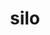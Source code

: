 ---
title: "silo"
layout: cache
categories: [package, develop]
meta: {"compilers": ["gcc@11.1.0", "gcc@11.4.0", "gcc@9.4.0"], "num_specs": 155, "num_specs_by_stack": {"data-vis-sdk": 83, "e4s": 14, "root": 155, "tutorial": 58}, "oss": ["ubuntu20.04", "ubuntu22.04"], "platforms": ["linux"], "stacks": ["data-vis-sdk", "e4s", "root", "tutorial"], "targets": ["x86_64_v3"], "versions": ["4.11.1"]}
spec_details: [{"compiler": "gcc@11.4.0", "hash": "2gqqxoz2eyxmr2nvqa5ivackmtkxe3ex", "os": "ubuntu22.04", "platform": "linux", "size": "-", "stacks": ["root", "tutorial"], "target": "x86_64_v3", "variants": ["build_system=autotools", "~fortran", "+fpzip", "+hdf5", "+hzip", "+mpi", "+pic", "+python", "+shared", "~silex"], "versions": ["4.11.1"]}, {"compiler": "gcc@11.1.0", "hash": "2i2c6e3ybx6favbhx6cjvkza5rflffd6", "os": "ubuntu20.04", "platform": "linux", "size": "-", "stacks": ["data-vis-sdk", "root"], "target": "x86_64_v3", "variants": ["build_system=autotools", "+fortran", "+fpzip", "+hdf5", "+hzip", "+mpi", "+pic", "+python", "+shared", "~silex"], "versions": ["4.11.1"]}, {"compiler": "gcc@11.1.0", "hash": "2psohviob6pvdxvrsebulxule2c24cdi", "os": "ubuntu20.04", "platform": "linux", "size": "-", "stacks": ["data-vis-sdk", "root"], "target": "x86_64_v3", "variants": ["build_system=autotools", "+fortran", "+fpzip", "+hdf5", "+hzip", "+mpi", "+pic", "+python", "+shared", "~silex"], "versions": ["4.11.1"]}, {"compiler": "gcc@11.1.0", "hash": "2sbn2yqqvq7wssiwgvlhtq7nzkv75mak", "os": "ubuntu20.04", "platform": "linux", "size": "-", "stacks": ["data-vis-sdk", "root"], "target": "x86_64_v3", "variants": ["build_system=autotools", "+fortran", "+fpzip", "+hdf5", "+hzip", "+mpi", "+pic", "+python", "+shared", "~silex"], "versions": ["4.11.1"]}, {"compiler": "gcc@11.4.0", "hash": "3a7f6pkqtjdvyzeya2iqzqiee6qgfgxe", "os": "ubuntu22.04", "platform": "linux", "size": "-", "stacks": ["root", "tutorial"], "target": "x86_64_v3", "variants": ["build_system=autotools", "~fortran", "+fpzip", "+hdf5", "+hzip", "+mpi", "+pic", "+python", "+shared", "~silex"], "versions": ["4.11.1"]}, {"compiler": "gcc@11.4.0", "hash": "3hv6rlf47ly5zopqmlvlbeesf53l74q3", "os": "ubuntu22.04", "platform": "linux", "size": "-", "stacks": ["root", "tutorial"], "target": "x86_64_v3", "variants": ["build_system=autotools", "~fortran", "+fpzip", "+hdf5", "+hzip", "+mpi", "+pic", "+python", "+shared", "~silex"], "versions": ["4.11.1"]}, {"compiler": "gcc@11.1.0", "hash": "3k37faoegwtdhah6jop23iqyaojjc6ay", "os": "ubuntu20.04", "platform": "linux", "size": "-", "stacks": ["data-vis-sdk", "root"], "target": "x86_64_v3", "variants": ["build_system=autotools", "+fortran", "+fpzip", "+hdf5", "+hzip", "+mpi", "+pic", "+python", "+shared", "~silex"], "versions": ["4.11.1"]}, {"compiler": "gcc@11.4.0", "hash": "3nrtqfa7iyhfewoj6gcfmwqtksfdofdn", "os": "ubuntu22.04", "platform": "linux", "size": "-", "stacks": ["root", "tutorial"], "target": "x86_64_v3", "variants": ["build_system=autotools", "~fortran", "+fpzip", "+hdf5", "+hzip", "+mpi", "+pic", "+python", "+shared", "~silex"], "versions": ["4.11.1"]}, {"compiler": "gcc@11.1.0", "hash": "3oepn53m26aonglahpy2i2wwe3nn2giy", "os": "ubuntu20.04", "platform": "linux", "size": "-", "stacks": ["data-vis-sdk", "root"], "target": "x86_64_v3", "variants": ["build_system=autotools", "+fortran", "+fpzip", "+hdf5", "+hzip", "+mpi", "+pic", "+python", "+shared", "~silex"], "versions": ["4.11.1"]}, {"compiler": "gcc@11.1.0", "hash": "3tgdubv7dvlbf7jjfrle6x5f3pvik4j5", "os": "ubuntu20.04", "platform": "linux", "size": "-", "stacks": ["data-vis-sdk", "root"], "target": "x86_64_v3", "variants": ["build_system=autotools", "+fortran", "+fpzip", "+hdf5", "+hzip", "+mpi", "+pic", "+python", "+shared", "~silex"], "versions": ["4.11.1"]}, {"compiler": "gcc@11.1.0", "hash": "3w4ue6hjh4jtx2cxi5ihkwzkk2gcl6da", "os": "ubuntu20.04", "platform": "linux", "size": "-", "stacks": ["data-vis-sdk", "root"], "target": "x86_64_v3", "variants": ["build_system=autotools", "+fortran", "+fpzip", "+hdf5", "+hzip", "+mpi", "+pic", "+python", "+shared", "~silex"], "versions": ["4.11.1"]}, {"compiler": "gcc@11.4.0", "hash": "4jfs7grvkpufjlaiktreocobg5ekj7yh", "os": "ubuntu22.04", "platform": "linux", "size": "-", "stacks": ["root", "tutorial"], "target": "x86_64_v3", "variants": ["build_system=autotools", "~fortran", "+fpzip", "+hdf5", "+hzip", "+mpi", "+pic", "+python", "+shared", "~silex"], "versions": ["4.11.1"]}, {"compiler": "gcc@11.4.0", "hash": "4lhsmgbwnauiwacceglqxbigtcem73ze", "os": "ubuntu22.04", "platform": "linux", "size": "-", "stacks": ["root", "tutorial"], "target": "x86_64_v3", "variants": ["build_system=autotools", "~fortran", "+fpzip", "+hdf5", "+hzip", "+mpi", "+pic", "+python", "+shared", "~silex"], "versions": ["4.11.1"]}, {"compiler": "gcc@11.4.0", "hash": "4uy5r7nyyx2qr3ewqeauepr6dpnlbcjl", "os": "ubuntu22.04", "platform": "linux", "size": "-", "stacks": ["root", "tutorial"], "target": "x86_64_v3", "variants": ["build_system=autotools", "~fortran", "+fpzip", "+hdf5", "+hzip", "+mpi", "+pic", "+python", "+shared", "~silex"], "versions": ["4.11.1"]}, {"compiler": "gcc@11.1.0", "hash": "4wuqqzkrjattevkrgppubsaqqygcsqyd", "os": "ubuntu20.04", "platform": "linux", "size": "-", "stacks": ["data-vis-sdk", "root"], "target": "x86_64_v3", "variants": ["build_system=autotools", "+fortran", "+fpzip", "+hdf5", "+hzip", "+mpi", "+pic", "+python", "+shared", "~silex"], "versions": ["4.11.1"]}, {"compiler": "gcc@11.4.0", "hash": "4yb4d74jhubnha6swjlfalqi2cbpa7d7", "os": "ubuntu22.04", "platform": "linux", "size": "-", "stacks": ["root", "tutorial"], "target": "x86_64_v3", "variants": ["build_system=autotools", "~fortran", "+fpzip", "+hdf5", "+hzip", "+mpi", "+pic", "+python", "+shared", "~silex"], "versions": ["4.11.1"]}, {"compiler": "gcc@11.1.0", "hash": "5b64h57oztjotx3fr2gohkexioodshrk", "os": "ubuntu20.04", "platform": "linux", "size": "-", "stacks": ["data-vis-sdk", "root"], "target": "x86_64_v3", "variants": ["build_system=autotools", "+fortran", "+fpzip", "+hdf5", "+hzip", "+mpi", "+pic", "+python", "+shared", "~silex"], "versions": ["4.11.1"]}, {"compiler": "gcc@9.4.0", "hash": "5dvyb7ua7v7ziy7dwekg7zlzcrk2iasl", "os": "ubuntu20.04", "platform": "linux", "size": "-", "stacks": ["data-vis-sdk", "root"], "target": "x86_64_v3", "variants": ["build_system=autotools", "+fortran", "+fpzip", "+hdf5", "+hzip", "+mpi", "+pic", "+python", "+shared", "~silex"], "versions": ["4.11.1"]}, {"compiler": "gcc@11.4.0", "hash": "5hwhunqsd4yx6gjk5ynm35bkezksuebb", "os": "ubuntu22.04", "platform": "linux", "size": "-", "stacks": ["root", "tutorial"], "target": "x86_64_v3", "variants": ["build_system=autotools", "~fortran", "+fpzip", "+hdf5", "+hzip", "+mpi", "+pic", "+python", "+shared", "~silex"], "versions": ["4.11.1"]}, {"compiler": "gcc@11.1.0", "hash": "5laokc7hq5rqbjm6d6p2pk4k5c5smhfh", "os": "ubuntu20.04", "platform": "linux", "size": "-", "stacks": ["data-vis-sdk", "root"], "target": "x86_64_v3", "variants": ["build_system=autotools", "+fortran", "+fpzip", "+hdf5", "+hzip", "+mpi", "+pic", "+python", "+shared", "~silex"], "versions": ["4.11.1"]}, {"compiler": "gcc@11.4.0", "hash": "5m5hr7epsaayo3242qb7xfy3frprl2jw", "os": "ubuntu22.04", "platform": "linux", "size": "-", "stacks": ["root", "tutorial"], "target": "x86_64_v3", "variants": ["build_system=autotools", "~fortran", "+fpzip", "+hdf5", "+hzip", "+mpi", "+pic", "+python", "+shared", "~silex"], "versions": ["4.11.1"]}, {"compiler": "gcc@11.1.0", "hash": "5mlcmpx236hlqntviaacmtydc2iqnkmc", "os": "ubuntu20.04", "platform": "linux", "size": "-", "stacks": ["data-vis-sdk", "root"], "target": "x86_64_v3", "variants": ["build_system=autotools", "+fortran", "+fpzip", "+hdf5", "+hzip", "+mpi", "+pic", "+python", "+shared", "~silex"], "versions": ["4.11.1"]}, {"compiler": "gcc@11.4.0", "hash": "5rmfezd7q5tp2vt2xyoyempempjhqkrh", "os": "ubuntu22.04", "platform": "linux", "size": "-", "stacks": ["root", "tutorial"], "target": "x86_64_v3", "variants": ["build_system=autotools", "~fortran", "+fpzip", "+hdf5", "+hzip", "+mpi", "+pic", "+python", "+shared", "~silex"], "versions": ["4.11.1"]}, {"compiler": "gcc@11.4.0", "hash": "5zcz7x7ugjh5moc5jvavqi6rgfgpcrdl", "os": "ubuntu22.04", "platform": "linux", "size": "-", "stacks": ["root", "tutorial"], "target": "x86_64_v3", "variants": ["build_system=autotools", "~fortran", "+fpzip", "+hdf5", "+hzip", "+mpi", "+pic", "+python", "+shared", "~silex"], "versions": ["4.11.1"]}, {"compiler": "gcc@11.4.0", "hash": "64hddre7i4wtrz3dx3phmdwui5dxhrsi", "os": "ubuntu22.04", "platform": "linux", "size": "-", "stacks": ["root", "tutorial"], "target": "x86_64_v3", "variants": ["build_system=autotools", "~fortran", "+fpzip", "+hdf5", "+hzip", "+mpi", "+pic", "+python", "+shared", "~silex"], "versions": ["4.11.1"]}, {"compiler": "gcc@11.1.0", "hash": "6bfl2h57ohuwn3adc3i5ogzc2aap2dsk", "os": "ubuntu20.04", "platform": "linux", "size": "-", "stacks": ["data-vis-sdk", "root"], "target": "x86_64_v3", "variants": ["build_system=autotools", "+fortran", "+fpzip", "+hdf5", "+hzip", "+mpi", "+pic", "+python", "+shared", "~silex"], "versions": ["4.11.1"]}, {"compiler": "gcc@11.4.0", "hash": "6gsojzfaz4bdxayzwwh6e3tvj2uryizf", "os": "ubuntu22.04", "platform": "linux", "size": "-", "stacks": ["root", "tutorial"], "target": "x86_64_v3", "variants": ["build_system=autotools", "~fortran", "+fpzip", "+hdf5", "+hzip", "+mpi", "+pic", "+python", "+shared", "~silex"], "versions": ["4.11.1"]}, {"compiler": "gcc@11.4.0", "hash": "77pg6m3kjw6upckfoj6ecu33doqefjrm", "os": "ubuntu22.04", "platform": "linux", "size": "-", "stacks": ["root", "tutorial"], "target": "x86_64_v3", "variants": ["build_system=autotools", "~fortran", "+fpzip", "+hdf5", "+hzip", "+mpi", "+pic", "+python", "+shared", "~silex"], "versions": ["4.11.1"]}, {"compiler": "gcc@11.4.0", "hash": "ak242n5isnxyajr7dl4slcowzmnnrvmb", "os": "ubuntu22.04", "platform": "linux", "size": "-", "stacks": ["root", "tutorial"], "target": "x86_64_v3", "variants": ["build_system=autotools", "~fortran", "+fpzip", "+hdf5", "+hzip", "+mpi", "+pic", "+python", "+shared", "~silex"], "versions": ["4.11.1"]}, {"compiler": "gcc@11.1.0", "hash": "alfallry5lg6kymneei2i4jxbb4bg6qq", "os": "ubuntu20.04", "platform": "linux", "size": "-", "stacks": ["data-vis-sdk", "root"], "target": "x86_64_v3", "variants": ["build_system=autotools", "+fortran", "+fpzip", "+hdf5", "+hzip", "+mpi", "+pic", "+python", "+shared", "~silex"], "versions": ["4.11.1"]}, {"compiler": "gcc@11.1.0", "hash": "awaptn36dhqwln7ahtrylbnk5bj6wkym", "os": "ubuntu20.04", "platform": "linux", "size": "-", "stacks": ["data-vis-sdk", "root"], "target": "x86_64_v3", "variants": ["build_system=autotools", "+fortran", "+fpzip", "+hdf5", "+hzip", "+mpi", "+pic", "+python", "+shared", "~silex"], "versions": ["4.11.1"]}, {"compiler": "gcc@11.4.0", "hash": "axjmrnblx3stegyl37mpfyw553miyyau", "os": "ubuntu22.04", "platform": "linux", "size": "-", "stacks": ["root", "tutorial"], "target": "x86_64_v3", "variants": ["build_system=autotools", "~fortran", "+fpzip", "+hdf5", "+hzip", "+mpi", "+pic", "+python", "+shared", "~silex"], "versions": ["4.11.1"]}, {"compiler": "gcc@11.1.0", "hash": "axvewy7bshlvcxjpks4nlailxeaougg2", "os": "ubuntu20.04", "platform": "linux", "size": "-", "stacks": ["data-vis-sdk", "root"], "target": "x86_64_v3", "variants": ["build_system=autotools", "+fortran", "+fpzip", "+hdf5", "+hzip", "+mpi", "+pic", "+python", "+shared", "~silex"], "versions": ["4.11.1"]}, {"compiler": "gcc@11.4.0", "hash": "b2hc3a6rzgjjbuny5lt2xtjo6igit3ow", "os": "ubuntu22.04", "platform": "linux", "size": "-", "stacks": ["root", "tutorial"], "target": "x86_64_v3", "variants": ["build_system=autotools", "~fortran", "+fpzip", "+hdf5", "+hzip", "+mpi", "+pic", "+python", "+shared", "~silex"], "versions": ["4.11.1"]}, {"compiler": "gcc@11.4.0", "hash": "b5a6r4acedmgcg2ede3sae24222ntet5", "os": "ubuntu22.04", "platform": "linux", "size": "-", "stacks": ["root", "tutorial"], "target": "x86_64_v3", "variants": ["build_system=autotools", "~fortran", "+fpzip", "+hdf5", "+hzip", "+mpi", "+pic", "+python", "+shared", "~silex"], "versions": ["4.11.1"]}, {"compiler": "gcc@11.1.0", "hash": "bfaft3irtj4l4oozsmmw6ea2qgx2pjc7", "os": "ubuntu20.04", "platform": "linux", "size": "-", "stacks": ["data-vis-sdk", "root"], "target": "x86_64_v3", "variants": ["build_system=autotools", "+fortran", "+fpzip", "+hdf5", "+hzip", "+mpi", "+pic", "+python", "+shared", "~silex"], "versions": ["4.11.1"]}, {"compiler": "gcc@11.4.0", "hash": "bgqper3y6mn4lesee62me4fa6tmubp6p", "os": "ubuntu22.04", "platform": "linux", "size": "-", "stacks": ["root", "tutorial"], "target": "x86_64_v3", "variants": ["build_system=autotools", "~fortran", "+fpzip", "+hdf5", "+hzip", "+mpi", "+pic", "+python", "+shared", "~silex"], "versions": ["4.11.1"]}, {"compiler": "gcc@11.4.0", "hash": "bihqgp4cevltfpr3xq2kpojt4l2bi4a7", "os": "ubuntu22.04", "platform": "linux", "size": "-", "stacks": ["e4s", "root"], "target": "x86_64_v3", "variants": ["build_system=autotools", "+fortran", "+fpzip", "+hdf5", "+hzip", "+mpi", "+pic", "+python", "+shared", "~silex"], "versions": ["4.11.1"]}, {"compiler": "gcc@11.1.0", "hash": "bivkurb4v4o52h5rktiyuzewlpyncpjz", "os": "ubuntu20.04", "platform": "linux", "size": "-", "stacks": ["data-vis-sdk", "root"], "target": "x86_64_v3", "variants": ["build_system=autotools", "+fortran", "+fpzip", "+hdf5", "+hzip", "+mpi", "+pic", "+python", "+shared", "~silex"], "versions": ["4.11.1"]}, {"compiler": "gcc@11.1.0", "hash": "brmzqpu4axgvr636jofbytwdlkhzetl6", "os": "ubuntu20.04", "platform": "linux", "size": "-", "stacks": ["data-vis-sdk", "root"], "target": "x86_64_v3", "variants": ["build_system=autotools", "+fortran", "+fpzip", "+hdf5", "+hzip", "+mpi", "+pic", "+python", "+shared", "~silex"], "versions": ["4.11.1"]}, {"compiler": "gcc@11.1.0", "hash": "bv2roamejb6qvgbsc4fxvhjz2exeae73", "os": "ubuntu20.04", "platform": "linux", "size": "-", "stacks": ["data-vis-sdk", "root"], "target": "x86_64_v3", "variants": ["build_system=autotools", "+fortran", "+fpzip", "+hdf5", "+hzip", "+mpi", "+pic", "+python", "+shared", "~silex"], "versions": ["4.11.1"]}, {"compiler": "gcc@11.1.0", "hash": "bzz2h46rxlab6r5vui6i2al7pchyaghz", "os": "ubuntu20.04", "platform": "linux", "size": "-", "stacks": ["data-vis-sdk", "root"], "target": "x86_64_v3", "variants": ["build_system=autotools", "+fortran", "+fpzip", "+hdf5", "+hzip", "+mpi", "+pic", "+python", "+shared", "~silex"], "versions": ["4.11.1"]}, {"compiler": "gcc@9.4.0", "hash": "c37iovdw4buvwnddcklkhznxqzynsusy", "os": "ubuntu20.04", "platform": "linux", "size": "-", "stacks": ["data-vis-sdk", "root"], "target": "x86_64_v3", "variants": ["build_system=autotools", "+fortran", "+fpzip", "+hdf5", "+hzip", "+mpi", "+pic", "+python", "+shared", "~silex"], "versions": ["4.11.1"]}, {"compiler": "gcc@11.1.0", "hash": "cbvlh3no7siv66i54trqgbkwqvesgnan", "os": "ubuntu20.04", "platform": "linux", "size": "-", "stacks": ["data-vis-sdk", "root"], "target": "x86_64_v3", "variants": ["build_system=autotools", "+fortran", "+fpzip", "+hdf5", "+hzip", "+mpi", "+pic", "+python", "+shared", "~silex"], "versions": ["4.11.1"]}, {"compiler": "gcc@11.4.0", "hash": "cil655batxpway6lq32k7pj6dhoprha5", "os": "ubuntu22.04", "platform": "linux", "size": "-", "stacks": ["e4s", "root"], "target": "x86_64_v3", "variants": ["build_system=autotools", "+fortran", "+fpzip", "+hdf5", "+hzip", "+mpi", "+pic", "+python", "+shared", "~silex"], "versions": ["4.11.1"]}, {"compiler": "gcc@11.4.0", "hash": "cw4xhhe6kjqs6xwuwu3garalrkt6y6ni", "os": "ubuntu22.04", "platform": "linux", "size": "-", "stacks": ["e4s", "root"], "target": "x86_64_v3", "variants": ["build_system=autotools", "+fortran", "+fpzip", "+hdf5", "+hzip", "+mpi", "+pic", "+python", "+shared", "~silex"], "versions": ["4.11.1"]}, {"compiler": "gcc@11.4.0", "hash": "czldon64niobjvqh4vip4s4dn7urwst2", "os": "ubuntu22.04", "platform": "linux", "size": "-", "stacks": ["e4s", "root"], "target": "x86_64_v3", "variants": ["build_system=autotools", "+fortran", "+fpzip", "+hdf5", "+hzip", "+mpi", "+pic", "+python", "+shared", "~silex"], "versions": ["4.11.1"]}, {"compiler": "gcc@11.1.0", "hash": "d5a2ip66nv2ldcgya5lkaxalynb6iyct", "os": "ubuntu20.04", "platform": "linux", "size": "-", "stacks": ["data-vis-sdk", "root"], "target": "x86_64_v3", "variants": ["build_system=autotools", "+fortran", "+fpzip", "+hdf5", "+hzip", "+mpi", "+pic", "+python", "+shared", "~silex"], "versions": ["4.11.1"]}, {"compiler": "gcc@11.4.0", "hash": "dmookwzxrpbyyhwqe5hxphlmgeg4mgby", "os": "ubuntu22.04", "platform": "linux", "size": "-", "stacks": ["root", "tutorial"], "target": "x86_64_v3", "variants": ["build_system=autotools", "~fortran", "+fpzip", "+hdf5", "+hzip", "+mpi", "+pic", "+python", "+shared", "~silex"], "versions": ["4.11.1"]}, {"compiler": "gcc@11.1.0", "hash": "dubygpgirgc3yybqkrylq34d4jyire5q", "os": "ubuntu20.04", "platform": "linux", "size": "-", "stacks": ["data-vis-sdk", "root"], "target": "x86_64_v3", "variants": ["build_system=autotools", "+fortran", "+fpzip", "+hdf5", "+hzip", "+mpi", "+pic", "+python", "+shared", "~silex"], "versions": ["4.11.1"]}, {"compiler": "gcc@11.4.0", "hash": "dvjvuvmk3m4zb54sepcsbdkey2dvl2sx", "os": "ubuntu22.04", "platform": "linux", "size": "-", "stacks": ["root", "tutorial"], "target": "x86_64_v3", "variants": ["build_system=autotools", "~fortran", "+fpzip", "+hdf5", "+hzip", "+mpi", "+pic", "+python", "+shared", "~silex"], "versions": ["4.11.1"]}, {"compiler": "gcc@9.4.0", "hash": "dzn7sjw4hlru7agd3qgpk56docvfvjxk", "os": "ubuntu20.04", "platform": "linux", "size": "-", "stacks": ["data-vis-sdk", "root"], "target": "x86_64_v3", "variants": ["build_system=autotools", "+fortran", "+fpzip", "+hdf5", "+hzip", "+mpi", "+pic", "+python", "+shared", "~silex"], "versions": ["4.11.1"]}, {"compiler": "gcc@11.1.0", "hash": "ea33jbvkbvd7hjoqogxcoijspfztu677", "os": "ubuntu20.04", "platform": "linux", "size": "-", "stacks": ["data-vis-sdk", "root"], "target": "x86_64_v3", "variants": ["build_system=autotools", "+fortran", "+fpzip", "+hdf5", "+hzip", "+mpi", "+pic", "+python", "+shared", "~silex"], "versions": ["4.11.1"]}, {"compiler": "gcc@11.1.0", "hash": "eb4q7whq3zkm222yi2d3iqf7gmhklo3n", "os": "ubuntu20.04", "platform": "linux", "size": "-", "stacks": ["data-vis-sdk", "root"], "target": "x86_64_v3", "variants": ["build_system=autotools", "+fortran", "+fpzip", "+hdf5", "+hzip", "+mpi", "+pic", "+python", "+shared", "~silex"], "versions": ["4.11.1"]}, {"compiler": "gcc@11.4.0", "hash": "ef54sq463gxkov52el2cxz2fxtkzhsmr", "os": "ubuntu22.04", "platform": "linux", "size": "-", "stacks": ["root", "tutorial"], "target": "x86_64_v3", "variants": ["build_system=autotools", "~fortran", "+fpzip", "+hdf5", "+hzip", "+mpi", "+pic", "+python", "+shared", "~silex"], "versions": ["4.11.1"]}, {"compiler": "gcc@11.1.0", "hash": "fbg47tu2xzpbiubgfgjtsjz7qb45ks2y", "os": "ubuntu20.04", "platform": "linux", "size": "-", "stacks": ["data-vis-sdk", "root"], "target": "x86_64_v3", "variants": ["build_system=autotools", "+fortran", "+fpzip", "+hdf5", "+hzip", "+mpi", "+pic", "+python", "+shared", "~silex"], "versions": ["4.11.1"]}, {"compiler": "gcc@11.4.0", "hash": "fmx3tpf33r6d4dkkas7ahzji76r2eflj", "os": "ubuntu22.04", "platform": "linux", "size": "-", "stacks": ["root", "tutorial"], "target": "x86_64_v3", "variants": ["build_system=autotools", "~fortran", "+fpzip", "+hdf5", "+hzip", "+mpi", "+pic", "+python", "+shared", "~silex"], "versions": ["4.11.1"]}, {"compiler": "gcc@11.4.0", "hash": "fw2zwzl6sz24i4n47lt3qtze6yd6zyxz", "os": "ubuntu22.04", "platform": "linux", "size": "-", "stacks": ["e4s", "root"], "target": "x86_64_v3", "variants": ["build_system=autotools", "+fortran", "+fpzip", "+hdf5", "+hzip", "+mpi", "+pic", "+python", "+shared", "~silex"], "versions": ["4.11.1"]}, {"compiler": "gcc@11.1.0", "hash": "fztzqv7356buy5twb6p6tsthnbozp5e3", "os": "ubuntu20.04", "platform": "linux", "size": "-", "stacks": ["data-vis-sdk", "root"], "target": "x86_64_v3", "variants": ["build_system=autotools", "+fortran", "+fpzip", "+hdf5", "+hzip", "+mpi", "+pic", "+python", "+shared", "~silex"], "versions": ["4.11.1"]}, {"compiler": "gcc@11.4.0", "hash": "gbe5yr6zfxh5sfkr5yqza5rg3qyrfizj", "os": "ubuntu22.04", "platform": "linux", "size": "-", "stacks": ["root", "tutorial"], "target": "x86_64_v3", "variants": ["build_system=autotools", "~fortran", "+fpzip", "+hdf5", "+hzip", "+mpi", "+pic", "+python", "+shared", "~silex"], "versions": ["4.11.1"]}, {"compiler": "gcc@11.1.0", "hash": "gipoeoydjd6ulbw4qegh27penxmd2r6x", "os": "ubuntu20.04", "platform": "linux", "size": "-", "stacks": ["data-vis-sdk", "root"], "target": "x86_64_v3", "variants": ["build_system=autotools", "+fortran", "+fpzip", "+hdf5", "+hzip", "+mpi", "+pic", "+python", "+shared", "~silex"], "versions": ["4.11.1"]}, {"compiler": "gcc@11.1.0", "hash": "glqow6tmsmz3hirn5quvyrl62of5kybp", "os": "ubuntu20.04", "platform": "linux", "size": "-", "stacks": ["data-vis-sdk", "root"], "target": "x86_64_v3", "variants": ["build_system=autotools", "+fortran", "+fpzip", "+hdf5", "+hzip", "+mpi", "+pic", "+python", "+shared", "~silex"], "versions": ["4.11.1"]}, {"compiler": "gcc@11.1.0", "hash": "gqvinrnqwz7n2askcw6aewx4xs2oo4cf", "os": "ubuntu20.04", "platform": "linux", "size": "-", "stacks": ["data-vis-sdk", "root"], "target": "x86_64_v3", "variants": ["build_system=autotools", "+fortran", "+fpzip", "+hdf5", "+hzip", "+mpi", "+pic", "+python", "+shared", "~silex"], "versions": ["4.11.1"]}, {"compiler": "gcc@11.1.0", "hash": "h4mqlpf5t74a4zkqhe6uilqjb5226dht", "os": "ubuntu20.04", "platform": "linux", "size": "-", "stacks": ["data-vis-sdk", "root"], "target": "x86_64_v3", "variants": ["build_system=autotools", "+fortran", "+fpzip", "+hdf5", "+hzip", "+mpi", "+pic", "+python", "+shared", "~silex"], "versions": ["4.11.1"]}, {"compiler": "gcc@9.4.0", "hash": "h7zcyha6yk3asz6tiny3w224rgivwlkf", "os": "ubuntu20.04", "platform": "linux", "size": "-", "stacks": ["data-vis-sdk", "root"], "target": "x86_64_v3", "variants": ["build_system=autotools", "+fortran", "+fpzip", "+hdf5", "+hzip", "+mpi", "+pic", "+python", "+shared", "~silex"], "versions": ["4.11.1"]}, {"compiler": "gcc@11.4.0", "hash": "hm2t6z24xguwtvvvxnw53w5ddcaze2yp", "os": "ubuntu22.04", "platform": "linux", "size": "-", "stacks": ["root", "tutorial"], "target": "x86_64_v3", "variants": ["build_system=autotools", "~fortran", "+fpzip", "+hdf5", "+hzip", "+mpi", "+pic", "+python", "+shared", "~silex"], "versions": ["4.11.1"]}, {"compiler": "gcc@11.1.0", "hash": "hoeipqv2brcj4t77rap7h4wiibvtpgux", "os": "ubuntu20.04", "platform": "linux", "size": "-", "stacks": ["data-vis-sdk", "root"], "target": "x86_64_v3", "variants": ["build_system=autotools", "+fortran", "+fpzip", "+hdf5", "+hzip", "+mpi", "+pic", "+python", "+shared", "~silex"], "versions": ["4.11.1"]}, {"compiler": "gcc@11.1.0", "hash": "hxcc2gtutctcfmusrg3eiwmvidzartft", "os": "ubuntu20.04", "platform": "linux", "size": "-", "stacks": ["data-vis-sdk", "root"], "target": "x86_64_v3", "variants": ["build_system=autotools", "+fortran", "+fpzip", "+hdf5", "+hzip", "+mpi", "+pic", "+python", "+shared", "~silex"], "versions": ["4.11.1"]}, {"compiler": "gcc@11.4.0", "hash": "i22s6mzrrz4fpxyssqjxpqk7mfkpvctq", "os": "ubuntu22.04", "platform": "linux", "size": "-", "stacks": ["root", "tutorial"], "target": "x86_64_v3", "variants": ["build_system=autotools", "~fortran", "+fpzip", "+hdf5", "+hzip", "+mpi", "+pic", "+python", "+shared", "~silex"], "versions": ["4.11.1"]}, {"compiler": "gcc@11.4.0", "hash": "icbeppqfxqbe65eoag3nkzu4vsld4s4h", "os": "ubuntu22.04", "platform": "linux", "size": "-", "stacks": ["root", "tutorial"], "target": "x86_64_v3", "variants": ["build_system=autotools", "~fortran", "+fpzip", "+hdf5", "+hzip", "+mpi", "+pic", "+python", "+shared", "~silex"], "versions": ["4.11.1"]}, {"compiler": "gcc@11.4.0", "hash": "idzeat6j334lrltg5vdox7m4gilbi3lp", "os": "ubuntu22.04", "platform": "linux", "size": "-", "stacks": ["root", "tutorial"], "target": "x86_64_v3", "variants": ["build_system=autotools", "~fortran", "+fpzip", "+hdf5", "+hzip", "+mpi", "+pic", "+python", "+shared", "~silex"], "versions": ["4.11.1"]}, {"compiler": "gcc@11.1.0", "hash": "iet7t6jzeeinbwiqliq2vollfbenjaof", "os": "ubuntu20.04", "platform": "linux", "size": "-", "stacks": ["data-vis-sdk", "root"], "target": "x86_64_v3", "variants": ["build_system=autotools", "+fortran", "+fpzip", "+hdf5", "+hzip", "+mpi", "+pic", "+python", "+shared", "~silex"], "versions": ["4.11.1"]}, {"compiler": "gcc@11.1.0", "hash": "iiqpurz2uwahx5lt3tj3aehuunrvnhnn", "os": "ubuntu20.04", "platform": "linux", "size": "-", "stacks": ["data-vis-sdk", "root"], "target": "x86_64_v3", "variants": ["build_system=autotools", "+fortran", "+fpzip", "+hdf5", "+hzip", "+mpi", "+pic", "+python", "+shared", "~silex"], "versions": ["4.11.1"]}, {"compiler": "gcc@11.1.0", "hash": "iksa7ecqcvp3gec4bhqfdjhkggmekwmf", "os": "ubuntu20.04", "platform": "linux", "size": "-", "stacks": ["data-vis-sdk", "root"], "target": "x86_64_v3", "variants": ["build_system=autotools", "+fortran", "+fpzip", "+hdf5", "+hzip", "+mpi", "+pic", "+python", "+shared", "~silex"], "versions": ["4.11.1"]}, {"compiler": "gcc@11.4.0", "hash": "inpn56qwja6wnh3p6re3e25uod7db3j4", "os": "ubuntu22.04", "platform": "linux", "size": "-", "stacks": ["root", "tutorial"], "target": "x86_64_v3", "variants": ["build_system=autotools", "~fortran", "+fpzip", "+hdf5", "+hzip", "+mpi", "+pic", "+python", "+shared", "~silex"], "versions": ["4.11.1"]}, {"compiler": "gcc@11.1.0", "hash": "iuzi6ky6nkj7pqwa4mckieb34c6lu2iw", "os": "ubuntu20.04", "platform": "linux", "size": "-", "stacks": ["data-vis-sdk", "root"], "target": "x86_64_v3", "variants": ["build_system=autotools", "+fortran", "+fpzip", "+hdf5", "+hzip", "+mpi", "+pic", "+python", "+shared", "~silex"], "versions": ["4.11.1"]}, {"compiler": "gcc@11.4.0", "hash": "ixem7nlnzflhfr6ls4kc22j4qrjgpd3p", "os": "ubuntu22.04", "platform": "linux", "size": "-", "stacks": ["root", "tutorial"], "target": "x86_64_v3", "variants": ["build_system=autotools", "~fortran", "+fpzip", "+hdf5", "+hzip", "+mpi", "+pic", "+python", "+shared", "~silex"], "versions": ["4.11.1"]}, {"compiler": "gcc@11.1.0", "hash": "jbak7ffp5e3mw2euybgjefxeyraqkqb4", "os": "ubuntu20.04", "platform": "linux", "size": "-", "stacks": ["data-vis-sdk", "root"], "target": "x86_64_v3", "variants": ["build_system=autotools", "+fortran", "+fpzip", "+hdf5", "+hzip", "+mpi", "+pic", "+python", "+shared", "~silex"], "versions": ["4.11.1"]}, {"compiler": "gcc@11.4.0", "hash": "jbrkhwads6k7blx4dl234c4l4rskpet3", "os": "ubuntu22.04", "platform": "linux", "size": "-", "stacks": ["root", "tutorial"], "target": "x86_64_v3", "variants": ["build_system=autotools", "~fortran", "+fpzip", "+hdf5", "+hzip", "+mpi", "+pic", "+python", "+shared", "~silex"], "versions": ["4.11.1"]}, {"compiler": "gcc@11.1.0", "hash": "jcgdcmjwqm3rgjsxt4tqkn52x5yn42dm", "os": "ubuntu20.04", "platform": "linux", "size": "-", "stacks": ["data-vis-sdk", "root"], "target": "x86_64_v3", "variants": ["build_system=autotools", "+fortran", "+fpzip", "+hdf5", "+hzip", "+mpi", "+pic", "+python", "+shared", "~silex"], "versions": ["4.11.1"]}, {"compiler": "gcc@11.4.0", "hash": "jp64z2njew7pfaaamh462giqyfh4ztv2", "os": "ubuntu22.04", "platform": "linux", "size": "-", "stacks": ["root", "tutorial"], "target": "x86_64_v3", "variants": ["build_system=autotools", "~fortran", "+fpzip", "+hdf5", "+hzip", "+mpi", "+pic", "+python", "+shared", "~silex"], "versions": ["4.11.1"]}, {"compiler": "gcc@11.4.0", "hash": "jxddd7z7ridtyugel3cva2higpfwrktp", "os": "ubuntu22.04", "platform": "linux", "size": "-", "stacks": ["root", "tutorial"], "target": "x86_64_v3", "variants": ["build_system=autotools", "~fortran", "+fpzip", "+hdf5", "+hzip", "+mpi", "+pic", "+python", "+shared", "~silex"], "versions": ["4.11.1"]}, {"compiler": "gcc@11.1.0", "hash": "jznndoyiesp2g2ryzms24lau5nyf32nj", "os": "ubuntu20.04", "platform": "linux", "size": "-", "stacks": ["data-vis-sdk", "root"], "target": "x86_64_v3", "variants": ["build_system=autotools", "+fortran", "+fpzip", "+hdf5", "+hzip", "+mpi", "+pic", "+python", "+shared", "~silex"], "versions": ["4.11.1"]}, {"compiler": "gcc@11.1.0", "hash": "k2flbvwevcpotf76uwefpatwicu6vqpi", "os": "ubuntu20.04", "platform": "linux", "size": "-", "stacks": ["data-vis-sdk", "root"], "target": "x86_64_v3", "variants": ["build_system=autotools", "+fortran", "+fpzip", "+hdf5", "+hzip", "+mpi", "+pic", "+python", "+shared", "~silex"], "versions": ["4.11.1"]}, {"compiler": "gcc@11.1.0", "hash": "kgouo6kcebps4m5ydrwlk6amqlwys6y5", "os": "ubuntu20.04", "platform": "linux", "size": "-", "stacks": ["data-vis-sdk", "root"], "target": "x86_64_v3", "variants": ["build_system=autotools", "+fortran", "+fpzip", "+hdf5", "+hzip", "+mpi", "+pic", "+python", "+shared", "~silex"], "versions": ["4.11.1"]}, {"compiler": "gcc@11.1.0", "hash": "koe7rdt6dvc5fvyhtfxrp3rpvzejputs", "os": "ubuntu20.04", "platform": "linux", "size": "-", "stacks": ["data-vis-sdk", "root"], "target": "x86_64_v3", "variants": ["build_system=autotools", "+fortran", "+fpzip", "+hdf5", "+hzip", "+mpi", "+pic", "+python", "+shared", "~silex"], "versions": ["4.11.1"]}, {"compiler": "gcc@11.1.0", "hash": "kxu5dwclxgp3ucd4rpigafq762qjekye", "os": "ubuntu20.04", "platform": "linux", "size": "-", "stacks": ["data-vis-sdk", "root"], "target": "x86_64_v3", "variants": ["build_system=autotools", "+fortran", "+fpzip", "+hdf5", "+hzip", "+mpi", "+pic", "+python", "+shared", "~silex"], "versions": ["4.11.1"]}, {"compiler": "gcc@11.1.0", "hash": "l7fzaz4p4kkwlh7vh4cdoldssqtufzjh", "os": "ubuntu20.04", "platform": "linux", "size": "-", "stacks": ["data-vis-sdk", "root"], "target": "x86_64_v3", "variants": ["build_system=autotools", "+fortran", "+fpzip", "+hdf5", "+hzip", "+mpi", "+pic", "+python", "+shared", "~silex"], "versions": ["4.11.1"]}, {"compiler": "gcc@11.1.0", "hash": "lkcfjee5w4obzyp3muhqlmg3lk3rtmsj", "os": "ubuntu20.04", "platform": "linux", "size": "-", "stacks": ["data-vis-sdk", "root"], "target": "x86_64_v3", "variants": ["build_system=autotools", "+fortran", "+fpzip", "+hdf5", "+hzip", "+mpi", "+pic", "+python", "+shared", "~silex"], "versions": ["4.11.1"]}, {"compiler": "gcc@11.1.0", "hash": "lknrxmptnxitd5fp4duy2jlw73svqzsa", "os": "ubuntu20.04", "platform": "linux", "size": "-", "stacks": ["data-vis-sdk", "root"], "target": "x86_64_v3", "variants": ["build_system=autotools", "+fortran", "+fpzip", "+hdf5", "+hzip", "+mpi", "+pic", "+python", "+shared", "~silex"], "versions": ["4.11.1"]}, {"compiler": "gcc@11.4.0", "hash": "lozksbfioxylcec52its47ejwoktpwtu", "os": "ubuntu22.04", "platform": "linux", "size": "-", "stacks": ["root", "tutorial"], "target": "x86_64_v3", "variants": ["build_system=autotools", "~fortran", "+fpzip", "+hdf5", "+hzip", "+mpi", "+pic", "+python", "+shared", "~silex"], "versions": ["4.11.1"]}, {"compiler": "gcc@11.1.0", "hash": "lxfcu4m42fxvh6kitlseofdxklqdloiz", "os": "ubuntu20.04", "platform": "linux", "size": "-", "stacks": ["data-vis-sdk", "root"], "target": "x86_64_v3", "variants": ["build_system=autotools", "+fortran", "+fpzip", "+hdf5", "+hzip", "+mpi", "+pic", "+python", "+shared", "~silex"], "versions": ["4.11.1"]}, {"compiler": "gcc@11.4.0", "hash": "mu5vggdmhr533u2yvhu7lsbyssmckuuu", "os": "ubuntu22.04", "platform": "linux", "size": "-", "stacks": ["e4s", "root"], "target": "x86_64_v3", "variants": ["build_system=autotools", "+fortran", "+fpzip", "+hdf5", "+hzip", "+mpi", "+pic", "+python", "+shared", "~silex"], "versions": ["4.11.1"]}, {"compiler": "gcc@11.4.0", "hash": "n3q6lhvxgp6eszp3owdet5gpw2wyuqmg", "os": "ubuntu22.04", "platform": "linux", "size": "-", "stacks": ["root", "tutorial"], "target": "x86_64_v3", "variants": ["build_system=autotools", "~fortran", "+fpzip", "+hdf5", "+hzip", "+mpi", "+pic", "+python", "+shared", "~silex"], "versions": ["4.11.1"]}, {"compiler": "gcc@11.1.0", "hash": "ncrtuge6obwizozp4r6wx623ayuu5faw", "os": "ubuntu20.04", "platform": "linux", "size": "-", "stacks": ["data-vis-sdk", "root"], "target": "x86_64_v3", "variants": ["build_system=autotools", "+fortran", "+fpzip", "+hdf5", "+hzip", "+mpi", "+pic", "+python", "+shared", "~silex"], "versions": ["4.11.1"]}, {"compiler": "gcc@11.1.0", "hash": "nekxaqtv7hwxnlo7l7jg43dvp3ivuqjf", "os": "ubuntu20.04", "platform": "linux", "size": "-", "stacks": ["data-vis-sdk", "root"], "target": "x86_64_v3", "variants": ["build_system=autotools", "+fortran", "+fpzip", "+hdf5", "+hzip", "+mpi", "+pic", "+python", "+shared", "~silex"], "versions": ["4.11.1"]}, {"compiler": "gcc@11.4.0", "hash": "neuvak2qwqwo4gntqq3zlkzua2kpg65x", "os": "ubuntu22.04", "platform": "linux", "size": "-", "stacks": ["root", "tutorial"], "target": "x86_64_v3", "variants": ["build_system=autotools", "~fortran", "+fpzip", "+hdf5", "+hzip", "+mpi", "+pic", "+python", "+shared", "~silex"], "versions": ["4.11.1"]}, {"compiler": "gcc@11.4.0", "hash": "ninvxquqqafxotgcgxu4yn5wrvvdnruy", "os": "ubuntu22.04", "platform": "linux", "size": "-", "stacks": ["root", "tutorial"], "target": "x86_64_v3", "variants": ["build_system=autotools", "~fortran", "+fpzip", "+hdf5", "+hzip", "+mpi", "+pic", "+python", "+shared", "~silex"], "versions": ["4.11.1"]}, {"compiler": "gcc@11.1.0", "hash": "nlhyyhb4oa2txfzp5d5usr54mutb66jy", "os": "ubuntu20.04", "platform": "linux", "size": "-", "stacks": ["data-vis-sdk", "root"], "target": "x86_64_v3", "variants": ["build_system=autotools", "+fortran", "+fpzip", "+hdf5", "+hzip", "+mpi", "+pic", "+python", "+shared", "~silex"], "versions": ["4.11.1"]}, {"compiler": "gcc@11.4.0", "hash": "ns5yar4rrn7fzum6nsjee7gbrffzxxhh", "os": "ubuntu22.04", "platform": "linux", "size": "-", "stacks": ["e4s", "root"], "target": "x86_64_v3", "variants": ["build_system=autotools", "+fortran", "+fpzip", "+hdf5", "+hzip", "+mpi", "+pic", "+python", "+shared", "~silex"], "versions": ["4.11.1"]}, {"compiler": "gcc@11.1.0", "hash": "nzrpcemzxfpfp5xknttvrgf7clnou5ke", "os": "ubuntu20.04", "platform": "linux", "size": "-", "stacks": ["data-vis-sdk", "root"], "target": "x86_64_v3", "variants": ["build_system=autotools", "+fortran", "+fpzip", "+hdf5", "+hzip", "+mpi", "+pic", "+python", "+shared", "~silex"], "versions": ["4.11.1"]}, {"compiler": "gcc@11.4.0", "hash": "oapecprgagllzhwna4xkpkdwa57pbrke", "os": "ubuntu22.04", "platform": "linux", "size": "-", "stacks": ["root", "tutorial"], "target": "x86_64_v3", "variants": ["build_system=autotools", "~fortran", "+fpzip", "+hdf5", "+hzip", "+mpi", "+pic", "+python", "+shared", "~silex"], "versions": ["4.11.1"]}, {"compiler": "gcc@11.1.0", "hash": "odjqj745rgt3lqd7xrpgtosyjrrm6pkz", "os": "ubuntu20.04", "platform": "linux", "size": "-", "stacks": ["data-vis-sdk", "root"], "target": "x86_64_v3", "variants": ["build_system=autotools", "+fortran", "+fpzip", "+hdf5", "+hzip", "+mpi", "+pic", "+python", "+shared", "~silex"], "versions": ["4.11.1"]}, {"compiler": "gcc@11.1.0", "hash": "oeobcdvc55l5xjfna2udboqdvy5ckw3o", "os": "ubuntu20.04", "platform": "linux", "size": "-", "stacks": ["data-vis-sdk", "root"], "target": "x86_64_v3", "variants": ["build_system=autotools", "+fortran", "+fpzip", "+hdf5", "+hzip", "+mpi", "+pic", "+python", "+shared", "~silex"], "versions": ["4.11.1"]}, {"compiler": "gcc@11.1.0", "hash": "ofku7dhrsbgxndd5fl3qc45mw3k2lyyh", "os": "ubuntu20.04", "platform": "linux", "size": "-", "stacks": ["data-vis-sdk", "root"], "target": "x86_64_v3", "variants": ["build_system=autotools", "+fortran", "+fpzip", "+hdf5", "+hzip", "+mpi", "+pic", "+python", "+shared", "~silex"], "versions": ["4.11.1"]}, {"compiler": "gcc@11.4.0", "hash": "ohhy5ihiwhoqqglvip7qkdsiruilf4yw", "os": "ubuntu22.04", "platform": "linux", "size": "-", "stacks": ["root", "tutorial"], "target": "x86_64_v3", "variants": ["build_system=autotools", "~fortran", "+fpzip", "+hdf5", "+hzip", "+mpi", "+pic", "+python", "+shared", "~silex"], "versions": ["4.11.1"]}, {"compiler": "gcc@11.1.0", "hash": "onf33fgkiythctsmx6d7gpomtwei5sae", "os": "ubuntu20.04", "platform": "linux", "size": "-", "stacks": ["data-vis-sdk", "root"], "target": "x86_64_v3", "variants": ["build_system=autotools", "+fortran", "+fpzip", "+hdf5", "+hzip", "+mpi", "+pic", "+python", "+shared", "~silex"], "versions": ["4.11.1"]}, {"compiler": "gcc@11.4.0", "hash": "opoz24vzhutntyue5x4mlad4ijl3cvjk", "os": "ubuntu22.04", "platform": "linux", "size": "-", "stacks": ["root", "tutorial"], "target": "x86_64_v3", "variants": ["build_system=autotools", "~fortran", "+fpzip", "+hdf5", "+hzip", "+mpi", "+pic", "+python", "+shared", "~silex"], "versions": ["4.11.1"]}, {"compiler": "gcc@11.4.0", "hash": "p2fgzketpp55ajcplecaldzp5ebj77sm", "os": "ubuntu22.04", "platform": "linux", "size": "-", "stacks": ["root", "tutorial"], "target": "x86_64_v3", "variants": ["build_system=autotools", "~fortran", "+fpzip", "+hdf5", "+hzip", "+mpi", "+pic", "+python", "+shared", "~silex"], "versions": ["4.11.1"]}, {"compiler": "gcc@11.1.0", "hash": "paoibjpa7dq2fudpcfh5jsokju4mda66", "os": "ubuntu20.04", "platform": "linux", "size": "-", "stacks": ["data-vis-sdk", "root"], "target": "x86_64_v3", "variants": ["build_system=autotools", "+fortran", "+fpzip", "+hdf5", "+hzip", "+mpi", "+pic", "+python", "+shared", "~silex"], "versions": ["4.11.1"]}, {"compiler": "gcc@11.4.0", "hash": "ppwsf67fk7s2y6tx3myjz57rtnooxfjh", "os": "ubuntu22.04", "platform": "linux", "size": "-", "stacks": ["root", "tutorial"], "target": "x86_64_v3", "variants": ["build_system=autotools", "~fortran", "+fpzip", "+hdf5", "+hzip", "+mpi", "+pic", "+python", "+shared", "~silex"], "versions": ["4.11.1"]}, {"compiler": "gcc@11.1.0", "hash": "pvw52n4mjvu22h4mapcewrnkk7unvnl5", "os": "ubuntu20.04", "platform": "linux", "size": "-", "stacks": ["data-vis-sdk", "root"], "target": "x86_64_v3", "variants": ["build_system=autotools", "+fortran", "+fpzip", "+hdf5", "+hzip", "+mpi", "+pic", "+python", "+shared", "~silex"], "versions": ["4.11.1"]}, {"compiler": "gcc@11.4.0", "hash": "q2mtbjiqyyvetfgwmgr42xq5cbvmh2yf", "os": "ubuntu22.04", "platform": "linux", "size": "-", "stacks": ["e4s", "root"], "target": "x86_64_v3", "variants": ["build_system=autotools", "+fortran", "+fpzip", "+hdf5", "+hzip", "+mpi", "+pic", "+python", "+shared", "~silex"], "versions": ["4.11.1"]}, {"compiler": "gcc@11.4.0", "hash": "q2xrflis5gbgajrutfipyvmwed7fzayq", "os": "ubuntu22.04", "platform": "linux", "size": "-", "stacks": ["e4s", "root"], "target": "x86_64_v3", "variants": ["build_system=autotools", "+fortran", "+fpzip", "+hdf5", "+hzip", "+mpi", "+pic", "+python", "+shared", "~silex"], "versions": ["4.11.1"]}, {"compiler": "gcc@11.4.0", "hash": "q53zinftegbqpwytblohk2yljhxorxnr", "os": "ubuntu22.04", "platform": "linux", "size": "-", "stacks": ["root", "tutorial"], "target": "x86_64_v3", "variants": ["build_system=autotools", "~fortran", "+fpzip", "+hdf5", "+hzip", "+mpi", "+pic", "+python", "+shared", "~silex"], "versions": ["4.11.1"]}, {"compiler": "gcc@11.4.0", "hash": "qbyvtwm7y4xp5fgjmzee2jzvcwolclyr", "os": "ubuntu22.04", "platform": "linux", "size": "-", "stacks": ["e4s", "root"], "target": "x86_64_v3", "variants": ["build_system=autotools", "+fortran", "+fpzip", "+hdf5", "+hzip", "+mpi", "+pic", "+python", "+shared", "~silex"], "versions": ["4.11.1"]}, {"compiler": "gcc@11.1.0", "hash": "qc5vrt7jw74hpu55ekdxd4ci4klwmswg", "os": "ubuntu20.04", "platform": "linux", "size": "-", "stacks": ["data-vis-sdk", "root"], "target": "x86_64_v3", "variants": ["build_system=autotools", "+fortran", "+fpzip", "+hdf5", "+hzip", "+mpi", "+pic", "+python", "+shared", "~silex"], "versions": ["4.11.1"]}, {"compiler": "gcc@11.4.0", "hash": "qcasncncsmk25yu37qpikeiidjtx3353", "os": "ubuntu22.04", "platform": "linux", "size": "-", "stacks": ["root", "tutorial"], "target": "x86_64_v3", "variants": ["build_system=autotools", "~fortran", "+fpzip", "+hdf5", "+hzip", "+mpi", "+pic", "+python", "+shared", "~silex"], "versions": ["4.11.1"]}, {"compiler": "gcc@11.1.0", "hash": "qlk2fmmvopsupcjewussjgcbjasojxus", "os": "ubuntu20.04", "platform": "linux", "size": "-", "stacks": ["data-vis-sdk", "root"], "target": "x86_64_v3", "variants": ["build_system=autotools", "+fortran", "+fpzip", "+hdf5", "+hzip", "+mpi", "+pic", "+python", "+shared", "~silex"], "versions": ["4.11.1"]}, {"compiler": "gcc@11.1.0", "hash": "qu4dbpbrxodc4rdpk44blktfryb43fnn", "os": "ubuntu20.04", "platform": "linux", "size": "-", "stacks": ["data-vis-sdk", "root"], "target": "x86_64_v3", "variants": ["build_system=autotools", "+fortran", "+fpzip", "+hdf5", "+hzip", "+mpi", "+pic", "+python", "+shared", "~silex"], "versions": ["4.11.1"]}, {"compiler": "gcc@11.4.0", "hash": "rgvsg5ubgvp7sl5d4fkaziwdri7qr3yf", "os": "ubuntu22.04", "platform": "linux", "size": "-", "stacks": ["root", "tutorial"], "target": "x86_64_v3", "variants": ["build_system=autotools", "~fortran", "+fpzip", "+hdf5", "+hzip", "+mpi", "+pic", "+python", "+shared", "~silex"], "versions": ["4.11.1"]}, {"compiler": "gcc@11.4.0", "hash": "rhos3g2do7j4bhejz6dpmecww2yl43qx", "os": "ubuntu22.04", "platform": "linux", "size": "-", "stacks": ["root", "tutorial"], "target": "x86_64_v3", "variants": ["build_system=autotools", "~fortran", "+fpzip", "+hdf5", "+hzip", "+mpi", "+pic", "+python", "+shared", "~silex"], "versions": ["4.11.1"]}, {"compiler": "gcc@11.4.0", "hash": "ruqrwohkzq6c4w5ymxbz73vbyh6ghzyu", "os": "ubuntu22.04", "platform": "linux", "size": "-", "stacks": ["root", "tutorial"], "target": "x86_64_v3", "variants": ["build_system=autotools", "~fortran", "+fpzip", "+hdf5", "+hzip", "+mpi", "+pic", "+python", "+shared", "~silex"], "versions": ["4.11.1"]}, {"compiler": "gcc@11.4.0", "hash": "rwdmnmkzou3yh6htrxaibvsubkvvj3zo", "os": "ubuntu22.04", "platform": "linux", "size": "-", "stacks": ["root", "tutorial"], "target": "x86_64_v3", "variants": ["build_system=autotools", "~fortran", "+fpzip", "+hdf5", "+hzip", "+mpi", "+pic", "+python", "+shared", "~silex"], "versions": ["4.11.1"]}, {"compiler": "gcc@11.1.0", "hash": "sxefuwdj5b5thmmjsit2zhqyyj7ng3hy", "os": "ubuntu20.04", "platform": "linux", "size": "-", "stacks": ["data-vis-sdk", "root"], "target": "x86_64_v3", "variants": ["build_system=autotools", "+fortran", "+fpzip", "+hdf5", "+hzip", "+mpi", "+pic", "+python", "+shared", "~silex"], "versions": ["4.11.1"]}, {"compiler": "gcc@11.1.0", "hash": "t3dj7m2v6sedimua7h5voegadnosb52c", "os": "ubuntu20.04", "platform": "linux", "size": "-", "stacks": ["data-vis-sdk", "root"], "target": "x86_64_v3", "variants": ["build_system=autotools", "+fortran", "+fpzip", "+hdf5", "+hzip", "+mpi", "+pic", "+python", "+shared", "~silex"], "versions": ["4.11.1"]}, {"compiler": "gcc@11.1.0", "hash": "tm77gsiottitrs5zqke6tamr6jb5lzf6", "os": "ubuntu20.04", "platform": "linux", "size": "-", "stacks": ["data-vis-sdk", "root"], "target": "x86_64_v3", "variants": ["build_system=autotools", "+fortran", "+fpzip", "+hdf5", "+hzip", "+mpi", "+pic", "+python", "+shared", "~silex"], "versions": ["4.11.1"]}, {"compiler": "gcc@11.1.0", "hash": "tyqn6flt77ng7wd2xfkxazxq2eicsm4f", "os": "ubuntu20.04", "platform": "linux", "size": "-", "stacks": ["data-vis-sdk", "root"], "target": "x86_64_v3", "variants": ["build_system=autotools", "+fortran", "+fpzip", "+hdf5", "+hzip", "+mpi", "+pic", "+python", "+shared", "~silex"], "versions": ["4.11.1"]}, {"compiler": "gcc@11.4.0", "hash": "tyuakpiozf7qr57ybwd3hlboldj2giah", "os": "ubuntu22.04", "platform": "linux", "size": "-", "stacks": ["root", "tutorial"], "target": "x86_64_v3", "variants": ["build_system=autotools", "~fortran", "+fpzip", "+hdf5", "+hzip", "+mpi", "+pic", "+python", "+shared", "~silex"], "versions": ["4.11.1"]}, {"compiler": "gcc@11.1.0", "hash": "ukd3kmjyzrgv3oor3krl4eu3oors3hon", "os": "ubuntu20.04", "platform": "linux", "size": "-", "stacks": ["data-vis-sdk", "root"], "target": "x86_64_v3", "variants": ["build_system=autotools", "+fortran", "+fpzip", "+hdf5", "+hzip", "+mpi", "+pic", "+python", "+shared", "~silex"], "versions": ["4.11.1"]}, {"compiler": "gcc@11.4.0", "hash": "uou7vzhop2cxekkepk5s7ebgbtndfx3t", "os": "ubuntu22.04", "platform": "linux", "size": "-", "stacks": ["root", "tutorial"], "target": "x86_64_v3", "variants": ["build_system=autotools", "~fortran", "+fpzip", "+hdf5", "+hzip", "+mpi", "+pic", "+python", "+shared", "~silex"], "versions": ["4.11.1"]}, {"compiler": "gcc@11.4.0", "hash": "upc2i3fxatsxct6okarwjwnqx5pajayo", "os": "ubuntu22.04", "platform": "linux", "size": "-", "stacks": ["root", "tutorial"], "target": "x86_64_v3", "variants": ["build_system=autotools", "~fortran", "+fpzip", "+hdf5", "+hzip", "+mpi", "+pic", "+python", "+shared", "~silex"], "versions": ["4.11.1"]}, {"compiler": "gcc@11.4.0", "hash": "uze7vfafrv7q5fcm3c33mbxkza4ieycq", "os": "ubuntu22.04", "platform": "linux", "size": "-", "stacks": ["root", "tutorial"], "target": "x86_64_v3", "variants": ["build_system=autotools", "~fortran", "+fpzip", "+hdf5", "+hzip", "+mpi", "+pic", "+python", "+shared", "~silex"], "versions": ["4.11.1"]}, {"compiler": "gcc@11.4.0", "hash": "uzrz5w246vlf2ngkb52fcavuv5wv7l3e", "os": "ubuntu22.04", "platform": "linux", "size": "-", "stacks": ["root", "tutorial"], "target": "x86_64_v3", "variants": ["build_system=autotools", "~fortran", "+fpzip", "+hdf5", "+hzip", "+mpi", "+pic", "+python", "+shared", "~silex"], "versions": ["4.11.1"]}, {"compiler": "gcc@11.4.0", "hash": "v2zht6du2hk4q4tlkpkktr3hqk7zh2y2", "os": "ubuntu22.04", "platform": "linux", "size": "-", "stacks": ["root", "tutorial"], "target": "x86_64_v3", "variants": ["build_system=autotools", "~fortran", "+fpzip", "+hdf5", "+hzip", "+mpi", "+pic", "+python", "+shared", "~silex"], "versions": ["4.11.1"]}, {"compiler": "gcc@11.4.0", "hash": "viy4f3dmadclgquiupumskjj7feba5j7", "os": "ubuntu22.04", "platform": "linux", "size": "-", "stacks": ["root", "tutorial"], "target": "x86_64_v3", "variants": ["build_system=autotools", "~fortran", "+fpzip", "+hdf5", "+hzip", "+mpi", "+pic", "+python", "+shared", "~silex"], "versions": ["4.11.1"]}, {"compiler": "gcc@11.1.0", "hash": "vkzb3ucj3ksmnzdsldzjrxfggv7qcchv", "os": "ubuntu20.04", "platform": "linux", "size": "-", "stacks": ["data-vis-sdk", "root"], "target": "x86_64_v3", "variants": ["build_system=autotools", "+fortran", "+fpzip", "+hdf5", "+hzip", "+mpi", "+pic", "+python", "+shared", "~silex"], "versions": ["4.11.1"]}, {"compiler": "gcc@11.4.0", "hash": "vrekt5lrtft4knz4d7zkksc2v65ltsiv", "os": "ubuntu22.04", "platform": "linux", "size": "-", "stacks": ["root", "tutorial"], "target": "x86_64_v3", "variants": ["build_system=autotools", "~fortran", "+fpzip", "+hdf5", "+hzip", "+mpi", "+pic", "+python", "+shared", "~silex"], "versions": ["4.11.1"]}, {"compiler": "gcc@11.1.0", "hash": "vwh6xfpwu22i724rnvyqj3xiuidse776", "os": "ubuntu20.04", "platform": "linux", "size": "-", "stacks": ["data-vis-sdk", "root"], "target": "x86_64_v3", "variants": ["build_system=autotools", "+fortran", "+fpzip", "+hdf5", "+hzip", "+mpi", "+pic", "+python", "+shared", "~silex"], "versions": ["4.11.1"]}, {"compiler": "gcc@11.4.0", "hash": "w46rz7eml3f4g5mvprqcs25heav2quk2", "os": "ubuntu22.04", "platform": "linux", "size": "-", "stacks": ["e4s", "root"], "target": "x86_64_v3", "variants": ["build_system=autotools", "+fortran", "+fpzip", "+hdf5", "+hzip", "+mpi", "+pic", "+python", "+shared", "~silex"], "versions": ["4.11.1"]}, {"compiler": "gcc@11.1.0", "hash": "wdve6gytwpp4ymbumxqol25hvh2qiys2", "os": "ubuntu20.04", "platform": "linux", "size": "-", "stacks": ["data-vis-sdk", "root"], "target": "x86_64_v3", "variants": ["build_system=autotools", "+fortran", "+fpzip", "+hdf5", "+hzip", "+mpi", "+pic", "+python", "+shared", "~silex"], "versions": ["4.11.1"]}, {"compiler": "gcc@11.1.0", "hash": "weavx673fl2pcgjetkh4qltz5bhsc6ge", "os": "ubuntu20.04", "platform": "linux", "size": "-", "stacks": ["data-vis-sdk", "root"], "target": "x86_64_v3", "variants": ["build_system=autotools", "+fortran", "+fpzip", "+hdf5", "+hzip", "+mpi", "+pic", "+python", "+shared", "~silex"], "versions": ["4.11.1"]}, {"compiler": "gcc@11.1.0", "hash": "wemle3slyrdyp2qhzjpfozouk66zja4e", "os": "ubuntu20.04", "platform": "linux", "size": "-", "stacks": ["data-vis-sdk", "root"], "target": "x86_64_v3", "variants": ["build_system=autotools", "+fortran", "+fpzip", "+hdf5", "+hzip", "+mpi", "+pic", "+python", "+shared", "~silex"], "versions": ["4.11.1"]}, {"compiler": "gcc@11.1.0", "hash": "wfpynaignsotrueefe4pi7fo4cvelf2t", "os": "ubuntu20.04", "platform": "linux", "size": "-", "stacks": ["data-vis-sdk", "root"], "target": "x86_64_v3", "variants": ["build_system=autotools", "+fortran", "+fpzip", "+hdf5", "+hzip", "+mpi", "+pic", "+python", "+shared", "~silex"], "versions": ["4.11.1"]}, {"compiler": "gcc@11.1.0", "hash": "wualp6wx7fhev7h3mrhyjiq2logi7uex", "os": "ubuntu20.04", "platform": "linux", "size": "-", "stacks": ["data-vis-sdk", "root"], "target": "x86_64_v3", "variants": ["build_system=autotools", "+fortran", "+fpzip", "+hdf5", "+hzip", "+mpi", "+pic", "+python", "+shared", "~silex"], "versions": ["4.11.1"]}, {"compiler": "gcc@11.1.0", "hash": "wuqnaryfpqhvxrfqkvhjbkw5zuo6lnsu", "os": "ubuntu20.04", "platform": "linux", "size": "-", "stacks": ["data-vis-sdk", "root"], "target": "x86_64_v3", "variants": ["build_system=autotools", "+fortran", "+fpzip", "+hdf5", "+hzip", "+mpi", "+pic", "+python", "+shared", "~silex"], "versions": ["4.11.1"]}, {"compiler": "gcc@11.1.0", "hash": "wzgbtcmk57ihqfz55ljai644i6cx36aq", "os": "ubuntu20.04", "platform": "linux", "size": "-", "stacks": ["data-vis-sdk", "root"], "target": "x86_64_v3", "variants": ["build_system=autotools", "+fortran", "+fpzip", "+hdf5", "+hzip", "+mpi", "+pic", "+python", "+shared", "~silex"], "versions": ["4.11.1"]}, {"compiler": "gcc@11.1.0", "hash": "x4tusneccv3infrnkwdpsi3tcmfokjxp", "os": "ubuntu20.04", "platform": "linux", "size": "-", "stacks": ["data-vis-sdk", "root"], "target": "x86_64_v3", "variants": ["build_system=autotools", "+fortran", "+fpzip", "+hdf5", "+hzip", "+mpi", "+pic", "+python", "+shared", "~silex"], "versions": ["4.11.1"]}, {"compiler": "gcc@9.4.0", "hash": "xmaamk4wzm7zf6k7lsqtwxn4qt7fncil", "os": "ubuntu20.04", "platform": "linux", "size": "-", "stacks": ["data-vis-sdk", "root"], "target": "x86_64_v3", "variants": ["build_system=autotools", "+fortran", "+fpzip", "+hdf5", "+hzip", "+mpi", "+pic", "+python", "+shared", "~silex"], "versions": ["4.11.1"]}, {"compiler": "gcc@11.4.0", "hash": "y777fyv73qnk2ozleuvbuarmqwzqbgzh", "os": "ubuntu22.04", "platform": "linux", "size": "-", "stacks": ["root", "tutorial"], "target": "x86_64_v3", "variants": ["build_system=autotools", "~fortran", "+fpzip", "+hdf5", "+hzip", "+mpi", "+pic", "+python", "+shared", "~silex"], "versions": ["4.11.1"]}, {"compiler": "gcc@11.4.0", "hash": "z7sqonsmcjvd6gfj2tahydvmicn6223t", "os": "ubuntu22.04", "platform": "linux", "size": "-", "stacks": ["e4s", "root"], "target": "x86_64_v3", "variants": ["build_system=autotools", "+fortran", "+fpzip", "+hdf5", "+hzip", "+mpi", "+pic", "+python", "+shared", "~silex"], "versions": ["4.11.1"]}, {"compiler": "gcc@11.1.0", "hash": "znx5ctmtte4r5gm6cuzfyvtn5hgfkob4", "os": "ubuntu20.04", "platform": "linux", "size": "-", "stacks": ["data-vis-sdk", "root"], "target": "x86_64_v3", "variants": ["build_system=autotools", "+fortran", "+fpzip", "+hdf5", "+hzip", "+mpi", "+pic", "+python", "+shared", "~silex"], "versions": ["4.11.1"]}, {"compiler": "gcc@11.4.0", "hash": "zo5yzyp3q7p6oskpvaz2scx4ow2g3xx5", "os": "ubuntu22.04", "platform": "linux", "size": "-", "stacks": ["e4s", "root"], "target": "x86_64_v3", "variants": ["build_system=autotools", "+fortran", "+fpzip", "+hdf5", "+hzip", "+mpi", "+pic", "+python", "+shared", "~silex"], "versions": ["4.11.1"]}, {"compiler": "gcc@11.4.0", "hash": "zv3orp6ood2vnrb46opbdutcq6bluokh", "os": "ubuntu22.04", "platform": "linux", "size": "-", "stacks": ["e4s", "root"], "target": "x86_64_v3", "variants": ["build_system=autotools", "+fortran", "+fpzip", "+hdf5", "+hzip", "+mpi", "+pic", "+python", "+shared", "~silex"], "versions": ["4.11.1"]}, {"compiler": "gcc@11.1.0", "hash": "zybazjgjbn6ybw3flweppsahtj5vjb6p", "os": "ubuntu20.04", "platform": "linux", "size": "-", "stacks": ["data-vis-sdk", "root"], "target": "x86_64_v3", "variants": ["build_system=autotools", "+fortran", "+fpzip", "+hdf5", "+hzip", "+mpi", "+pic", "+python", "+shared", "~silex"], "versions": ["4.11.1"]}]
---